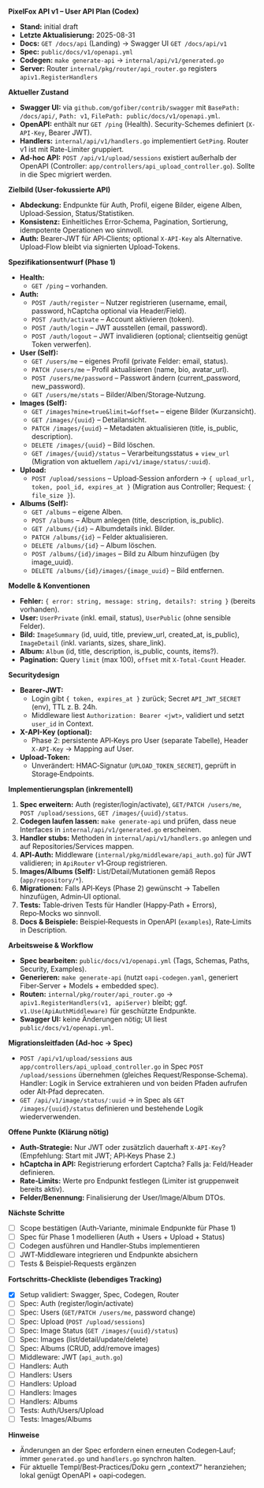 **PixelFox API v1 – User API Plan (Codex)**

- **Stand:** initial draft
- **Letzte Aktualisierung:** 2025-08-31
- **Docs:** `GET /docs/api` (Landing) → Swagger UI `GET /docs/api/v1`
- **Spec:** `public/docs/v1/openapi.yml`
- **Codegen:** `make generate-api` → `internal/api/v1/generated.go`
- **Server:** Router `internal/pkg/router/api_router.go` registers `apiv1.RegisterHandlers`

**Aktueller Zustand**
- **Swagger UI:** via `github.com/gofiber/contrib/swagger` mit `BasePath: /docs/api/`, `Path: v1`, `FilePath: public/docs/v1/openapi.yml`.
- **OpenAPI:** enthält nur `GET /ping` (Health). Security-Schemes definiert (`X-API-Key`, Bearer JWT).
- **Handlers:** `internal/api/v1/handlers.go` implementiert `GetPing`. Router v1 ist mit Rate-Limiter gruppiert.
- **Ad-hoc API:** `POST /api/v1/upload/sessions` existiert außerhalb der OpenAPI (Controller: `app/controllers/api_upload_controller.go`). Sollte in die Spec migriert werden.

**Zielbild (User‑fokussierte API)**
- **Abdeckung:** Endpunkte für Auth, Profil, eigene Bilder, eigene Alben, Upload‑Session, Status/Statistiken.
- **Konsistenz:** Einheitliches Error‑Schema, Pagination, Sortierung, idempotente Operationen wo sinnvoll.
- **Auth:** Bearer‑JWT für API‑Clients; optional `X-API-Key` als Alternative. Upload‑Flow bleibt via signierten Upload‑Tokens.

**Spezifikationsentwurf (Phase 1)**
- **Health:**
  - `GET /ping` – vorhanden.
- **Auth:**
  - `POST /auth/register` – Nutzer registrieren (username, email, password, hCaptcha optional via Header/Field).
  - `POST /auth/activate` – Account aktivieren (token).
  - `POST /auth/login` – JWT ausstellen (email, password).
  - `POST /auth/logout` – JWT invalidieren (optional; clientseitig genügt Token verwerfen).
- **User (Self):**
  - `GET /users/me` – eigenes Profil (private Felder: email, status).
  - `PATCH /users/me` – Profil aktualisieren (name, bio, avatar_url).
  - `POST /users/me/password` – Passwort ändern (current_password, new_password).
  - `GET /users/me/stats` – Bilder/Alben/Storage‑Nutzung.
- **Images (Self):**
  - `GET /images?mine=true&limit=&offset=` – eigene Bilder (Kurzansicht).
  - `GET /images/{uuid}` – Detailansicht.
  - `PATCH /images/{uuid}` – Metadaten aktualisieren (title, is_public, description).
  - `DELETE /images/{uuid}` – Bild löschen.
  - `GET /images/{uuid}/status` – Verarbeitungsstatus + `view_url` (Migration von aktuellem `/api/v1/image/status/:uuid`).
- **Upload:**
  - `POST /upload/sessions` – Upload‑Session anfordern → `{ upload_url, token, pool_id, expires_at }` (Migration aus Controller; Request: `{ file_size }`).
- **Albums (Self):**
  - `GET /albums` – eigene Alben.
  - `POST /albums` – Album anlegen (title, description, is_public).
  - `GET /albums/{id}` – Albumdetails inkl. Bilder.
  - `PATCH /albums/{id}` – Felder aktualisieren.
  - `DELETE /albums/{id}` – Album löschen.
  - `POST /albums/{id}/images` – Bild zu Album hinzufügen (by image_uuid).
  - `DELETE /albums/{id}/images/{image_uuid}` – Bild entfernen.

**Modelle & Konventionen**
- **Fehler:** `{ error: string, message: string, details?: string }` (bereits vorhanden).
- **User:** `UserPrivate` (inkl. email, status), `UserPublic` (ohne sensible Felder).
- **Bild:** `ImageSummary` (id, uuid, title, preview_url, created_at, is_public), `ImageDetail` (inkl. variants, sizes, share_link).
- **Album:** `Album` (id, title, description, is_public, counts, items?).
- **Pagination:** Query `limit` (max 100), `offset` mit `X-Total-Count` Header.

**Securitydesign**
- **Bearer‑JWT:**
  - Login gibt `{ token, expires_at }` zurück; Secret `API_JWT_SECRET` (env), TTL z. B. 24h.
  - Middleware liest `Authorization: Bearer <jwt>`, validiert und setzt `user_id` in Context.
- **X-API-Key (optional):**
  - Phase 2: persistente API‑Keys pro User (separate Tabelle), Header `X-API-Key` → Mapping auf User.
- **Upload‑Token:**
  - Unverändert: HMAC‑Signatur (`UPLOAD_TOKEN_SECRET`), geprüft in Storage‑Endpoints.

**Implementierungsplan (inkrementell)**
1. **Spec erweitern:** Auth (register/login/activate), `GET/PATCH /users/me`, `POST /upload/sessions`, `GET /images/{uuid}/status`.
2. **Codegen laufen lassen:** `make generate-api` und prüfen, dass neue Interfaces in `internal/api/v1/generated.go` erscheinen.
3. **Handler stubs:** Methoden in `internal/api/v1/handlers.go` anlegen und auf Repositories/Services mappen.
4. **API‑Auth:** Middleware (`internal/pkg/middleware/api_auth.go`) für JWT validieren; in `ApiRouter` v1‑Group registrieren.
5. **Images/Albums (Self):** List/Detail/Mutationen gemäß Repos (`app/repository/*`).
6. **Migrationen:** Falls API‑Keys (Phase 2) gewünscht → Tabellen hinzufügen, Admin‑UI optional.
7. **Tests:** Table‑driven Tests für Handler (Happy‑Path + Errors), Repo‑Mocks wo sinnvoll.
8. **Docs & Beispiele:** Beispiel‑Requests in OpenAPI (`examples`), Rate‑Limits in Description.

**Arbeitsweise & Workflow**
- **Spec bearbeiten:** `public/docs/v1/openapi.yml` (Tags, Schemas, Paths, Security, Examples).
- **Generieren:** `make generate-api` (nutzt `oapi-codegen.yaml`, generiert Fiber‑Server + Models + embedded spec).
- **Routen:** `internal/pkg/router/api_router.go` → `apiv1.RegisterHandlers(v1, apiServer)` bleibt; ggf. `v1.Use(ApiAuthMiddleware)` für geschützte Endpunkte.
- **Swagger UI:** keine Änderungen nötig; UI liest `public/docs/v1/openapi.yml`.

**Migrationsleitfaden (Ad-hoc → Spec)**
- `POST /api/v1/upload/sessions` aus `app/controllers/api_upload_controller.go` in Spec `POST /upload/sessions` übernehmen (gleiches Request/Response‑Schema). Handler: Logik in Service extrahieren und von beiden Pfaden aufrufen oder Alt‑Pfad deprecaten.
- `GET /api/v1/image/status/:uuid` → in Spec als `GET /images/{uuid}/status` definieren und bestehende Logik wiederverwenden.

**Offene Punkte (Klärung nötig)**
- **Auth‑Strategie:** Nur JWT oder zusätzlich dauerhaft `X-API-Key`? (Empfehlung: Start mit JWT; API‑Keys Phase 2.)
- **hCaptcha in API:** Registrierung erfordert Captcha? Falls ja: Feld/Header definieren.
- **Rate‑Limits:** Werte pro Endpunkt festlegen (Limiter ist gruppenweit bereits aktiv).
- **Felder/Benennung:** Finalisierung der User/Image/Album DTOs.

**Nächste Schritte**
- [ ] Scope bestätigen (Auth‑Variante, minimale Endpunkte für Phase 1)
- [ ] Spec für Phase 1 modellieren (Auth + Users + Upload + Status)
- [ ] Codegen ausführen und Handler‑Stubs implementieren
- [ ] JWT‑Middleware integrieren und Endpunkte absichern
- [ ] Tests & Beispiel‑Requests ergänzen

**Fortschritts‑Checkliste (lebendiges Tracking)**
- [x] Setup validiert: Swagger, Spec, Codegen, Router
- [ ] Spec: Auth (register/login/activate)
- [ ] Spec: Users (`GET/PATCH /users/me`, password change)
- [ ] Spec: Upload (`POST /upload/sessions`)
- [ ] Spec: Image Status (`GET /images/{uuid}/status`)
- [ ] Spec: Images (list/detail/update/delete)
- [ ] Spec: Albums (CRUD, add/remove images)
- [ ] Middleware: JWT (`api_auth.go`)
- [ ] Handlers: Auth
- [ ] Handlers: Users
- [ ] Handlers: Upload
- [ ] Handlers: Images
- [ ] Handlers: Albums
- [ ] Tests: Auth/Users/Upload
- [ ] Tests: Images/Albums

**Hinweise**
- Änderungen an der Spec erfordern einen erneuten Codegen‑Lauf; immer `generated.go` und `handlers.go` synchron halten.
- Für aktuelle Templ/Best‑Practices/Doku gern „context7“ heranziehen; lokal genügt OpenAPI + oapi‑codegen.

